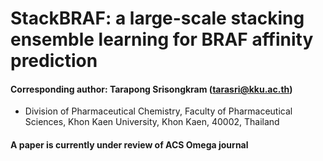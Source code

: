 # StackBRAF: a large-scale stacking ensemble learning for BRAF affinity prediction

#### Corresponding author: Tarapong Srisongkram (tarasri@kku.ac.th)
* Division of Pharmaceutical Chemistry, Faculty of Pharmaceutical Sciences, Khon Kaen University, Khon Kaen, 40002, Thailand

#### A paper is currently under review of ACS Omega journal
